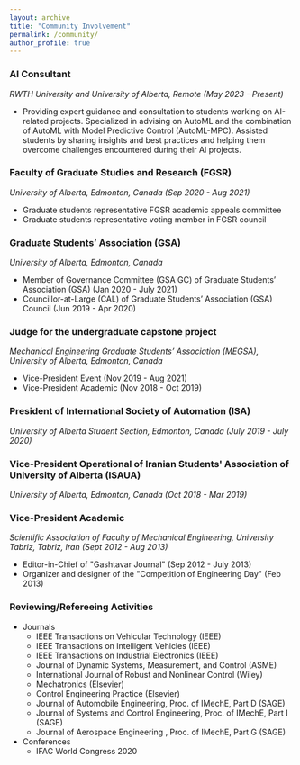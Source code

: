 ```yaml
---
layout: archive
title: "Community Involvement"
permalink: /community/
author_profile: true
---
```


### AI Consultant

_RWTH University and University of Alberta, Remote (May 2023 - Present)_

- Providing expert guidance and consultation to students working on AI-related projects. Specialized in advising on AutoML and the combination of AutoML with Model Predictive Control (AutoML-MPC). Assisted students by sharing insights and best practices and helping them overcome challenges encountered during their AI projects.

### Faculty of Graduate Studies and Research (FGSR)

_University of Alberta, Edmonton, Canada (Sep 2020 - Aug 2021)_

- Graduate students representative FGSR academic appeals committee
- Graduate students representative voting member in FGSR council

### Graduate Students’ Association (GSA)

_University of Alberta, Edmonton, Canada_

- Member of Governance Committee (GSA GC) of Graduate Students’ Association (GSA) (Jan 2020 - July 2021)
- Councillor-at-Large (CAL) of Graduate Students’ Association (GSA) Council (Jun 2019 - Apr 2020)

### Judge for the undergraduate capstone project

_Mechanical Engineering Graduate Students’ Association (MEGSA), University of Alberta, Edmonton, Canada_

- Vice-President Event (Nov 2019 - Aug 2021)
- Vice-President Academic (Nov 2018 - Oct 2019)

### President of International Society of Automation (ISA)

_University of Alberta Student Section, Edmonton, Canada (July 2019 - July 2020)_

### Vice-President Operational of Iranian Students' Association of University of Alberta (ISAUA)

_University of Alberta, Edmonton, Canada (Oct 2018 - Mar 2019)_

### Vice-President Academic

_Scientific Association of Faculty of Mechanical Engineering, University Tabriz, Tabriz, Iran (Sept 2012 - Aug 2013)_

- Editor-in-Chief of "Gashtavar Journal" (Sep 2012 - July 2013)
- Organizer and designer of the "Competition of Engineering Day" (Feb 2013)

### Reviewing/Refereeing Activities

- Journals
  - IEEE Transactions on Vehicular Technology (IEEE)
  - IEEE Transactions on Intelligent Vehicles (IEEE)
  - IEEE Transactions on Industrial Electronics (IEEE)
  - Journal of Dynamic Systems, Measurement, and Control (ASME)
  - International Journal of Robust and Nonlinear Control (Wiley)
  - Mechatronics (Elsevier)
  - Control Engineering Practice (Elsevier)
  - Journal of Automobile Engineering, Proc. of IMechE, Part D (SAGE)
  - Journal of Systems and Control Engineering, Proc. of IMechE, Part I (SAGE)
  - Journal of Aerospace Engineering , Proc. of IMechE, Part G (SAGE)
- Conferences
  - IFAC World Congress 2020
